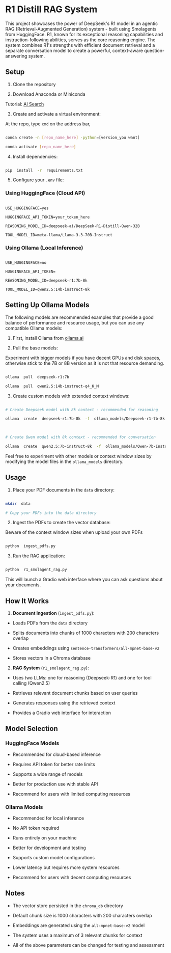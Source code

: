 
# R1 Distill RAG System

  

This project showcases the power of DeepSeek's R1 model in an agentic RAG (Retrieval-Augmented Generation) system - built using Smolagents from HuggingFace. R1, known for its exceptional reasoning capabilities and instruction-following abilities, serves as the core reasoning engine. The system combines R1's strengths with efficient document retrieval and a separate conversation model to create a powerful, context-aware question-answering system.

  

## Setup

  

1. Clone the repository

2. Download Anaconda or Miniconda

Tutorial: [AI Search](https://www.youtube.com/@theAIsearch)

3. Create and activate a virtual environment:

At the repo, type `cmd` on the address bar, 

```bash

conda create -n [repo_name_here] -python=[version_you want]

conda activate [repo_name_here]

```

  

4. Install dependencies:

```bash

pip  install  -r  requirements.txt

```


5. Configure your `.env` file:

  

### Using HuggingFace (Cloud API)

```env

USE_HUGGINGFACE=yes

HUGGINGFACE_API_TOKEN=your_token_here

REASONING_MODEL_ID=deepseek-ai/DeepSeek-R1-Distill-Qwen-32B

TOOL_MODEL_ID=meta-llama/Llama-3.3-70B-Instruct

```

  

### Using Ollama (Local Inference)

```env

USE_HUGGINGFACE=no

HUGGINGFACE_API_TOKEN=

REASONING_MODEL_ID=deepseek-r1:7b-8k

TOOL_MODEL_ID=qwen2.5:14b-instruct-8k

```

  

## Setting Up Ollama Models

  

The following models are recommended examples that provide a good balance of performance and resource usage, but you can use any compatible Ollama models:

  

1. First, install Ollama from [ollama.ai](https://ollama.ai)

  

2. Pull the base models:

Experiment with bigger models if you have decent GPUs and disk spaces, otherwise stick to the 7B or 8B version as it is not that resource demanding.

```bash

ollama  pull  deepseek-r1:7b

ollama  pull  qwen2.5:14b-instruct-q4_K_M

```

  

3. Create custom models with extended context windows:

```bash

# Create Deepseek model with 8k context - recommended for reasoning

ollama  create  deepseek-r1:7b-8k  -f  ollama_models/Deepseek-r1-7b-8k

  

# Create Qwen model with 8k context - recommended for conversation

ollama  create  qwen2.5:7b-instruct-8k  -f  ollama_models/Qwen-7b-Instruct-8k

```

  

Feel free to experiment with other models or context window sizes by modifying the model files in the `ollama_models` directory.

  

## Usage

  

1. Place your PDF documents in the `data` directory:

```bash

mkdir  data

# Copy your PDFs into the data directory

```

  

2. Ingest the PDFs to create the vector database:

Beware of the context window sizes when upload your own PDFs

```bash

python  ingest_pdfs.py

```

  

3. Run the RAG application:

```bash

python  r1_smolagent_rag.py

```

  

This will launch a Gradio web interface where you can ask questions about your documents.

  

## How It Works

  

1.  **Document Ingestion** (`ingest_pdfs.py`):

- Loads PDFs from the `data` directory

- Splits documents into chunks of 1000 characters with 200 characters overlap 

- Creates embeddings using `sentence-transformers/all-mpnet-base-v2`

- Stores vectors in a Chroma database

  

2.  **RAG System** (`r1_smolagent_rag.py`):

- Uses two LLMs: one for reasoning (Deepseek-R1) and one for tool calling (Qwen2.5)

- Retrieves relevant document chunks based on user queries

- Generates responses using the retrieved context

- Provides a Gradio web interface for interaction

  

## Model Selection

  

### HuggingFace Models

- Recommended for cloud-based inference

- Requires API token for better rate limits

- Supports a wide range of models

- Better for production use with stable API

 - Recommend for users with limited computing resources
  

### Ollama Models

- Recommended for local inference

- No API token required

- Runs entirely on your machine

- Better for development and testing

- Supports custom model configurations

- Lower latency but requires more system resources

 - Recommend for users with decent computing resources

## Notes

- The vector store persisted in the `chroma_db` directory

- Default chunk size is 1000 characters with 200 characters overlap

- Embeddings are generated using the `all-mpnet-base-v2` model

- The system uses a maximum of 3 relevant chunks for context

- All of the above parameters can be changed for testing and assessment